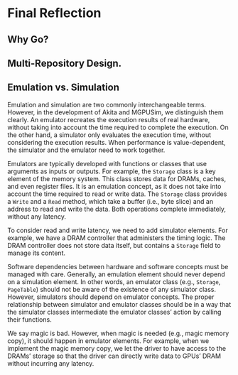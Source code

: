 # Final Reflection

## Why Go?

## Multi-Repository Design.

## Emulation vs. Simulation

Emulation and simulation are two commonly interchangeable terms. However, in the development of Akita and MGPUSim, we distinguish them clearly. An emulator recreates the execution results of real hardware, without taking into account the time required to complete the execution. On the other hand, a simulator only evaluates the execution time, without considering the execution results. When performance is value-dependent, the simulator and the emulator need to work together.

Emulators are typically developed with functions or classes that use arguments as inputs or outputs. For example, the `Storage` class is a key element of the memory system. This class stores data for DRAMs, caches, and even register files. It is an emulation concept, as it does not take into account the time required to read or write data. The `Storage` class provides a `Write` and a `Read` method, which take a buffer (i.e., byte slice) and an address to read and write the data. Both operations complete immediately, without any latency.

To consider read and write latency, we need to add simulator elements. For example, we have a DRAM controller that administers the timing logic. The DRAM controller does not store data itself, but contains a `Storage` field to manage its content.

Software dependencies between hardware and software concepts must be managed with care. Generally, an emulation element should never depend on a simulation element. In other words, an emulator class (e.g., `Storage`, `PageTable`) should not be aware of the existence of any simulator class. However, simulators should depend on emulator concepts. The proper relationship between simulator and emulator classes should be in a way that the simulator classes intermediate the emulator classes’ action by calling their functions. 

We say magic is bad. However, when magic is needed (e.g., magic memory copy), it should happen in emulator elements. For example, when we implement the magic memory copy, we let the driver to have access to the DRAMs’ storage so that the driver can directly write data to GPUs’ DRAM without incurring any latency.
